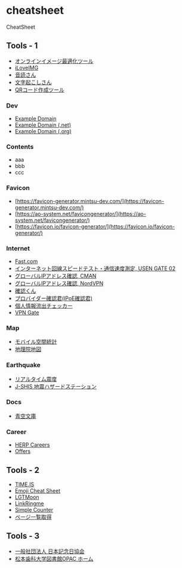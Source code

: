 # cheatsheet
CheatSheet

## Tools - 1
- [オンラインイメージ最適化ツール](https://imagecompressor.com/ja/)
- [iLoveIMG](https://www.iloveimg.com/ja)
- [音読さん](https://ondoku3.com/ja/)
- [文字起こしさん](https://mojiokoshi3.com/ja/)
- [QRコード作成ツール](https://spc.askul.co.jp/portal/print/qrcode)

### Dev
- [Example Domain](https://example.com/)
- [Example Domain (.net)](https://example.net/)
- [Example Domain (.org)](https://example.org/)

### Contents
- aaa
- bbb
- ccc

### Favicon
- [https://favicon-generator.mintsu-dev.com/](https://favicon-generator.mintsu-dev.com/)
- [https://ao-system.net/favicongenerator/](https://ao-system.net/favicongenerator/)
- [https://favicon.io/favicon-generator/](https://favicon.io/favicon-generator/)

### Internet
- [Fast.com](https://fast.com/ja/)
- [インターネット回線スピードテスト・通信速度測定, USEN GATE 02](https://speedtest.gate02.ne.jp/)
- [グローバルIPアドレス確認, CMAN](https://www.cman.jp/network/support/go_access.cgi)
- [グローバルIPアドレス確認, NordVPN](https://nordvpn.com/ja/what-is-my-ip/)
- [確認くん](https://www.ugtop.com/spill.shtml)
- [プロバイダー確認君(IPoE確認君)](https://env.b4iine.net/isp.php)
- [個人情報流出チェッカー](https://security.nifty.com/mailchecktool/)
- [VPN Gate](https://www.vpngate.net/ja/)

### Map
- [モバイル空間統計](https://mobaku.jp/)
- [地理院地図](https://maps.gsi.go.jp)

### Earthquake
- [リアルタイム震度](https://typhoon.yahoo.co.jp/weather/earthquake/kyoshin/)
- [J-SHIS 地震ハザードステーション](https://www.j-shis.bosai.go.jp/)

### Docs
- [青空文庫](https://www.aozora.gr.jp/index.html)

### Career
- [HERP Careers](https://herp.careers/careers/jobs)
- [Offers](https://offers.jp/)

## Tools - 2
- [TIME.IS](https://time.is/en/)
- [Emoji Cheat Sheet](https://www.webfx.com/tools/emoji-cheat-sheet/)
- [LGTMoon](https://lgtmoon.dev/)
- [LinkRingme](https://linkring.jp/)
- [Simple Counter](https://simplecounter.app/)
- [ページ一覧取得](https://tshinobu.com/lab/get-page-link/)

## Tools - 3
- [一般社団法人 日本記念日協会](https://www.kinenbi.gr.jp/)
- [松本歯科大学図書館OPAC ホーム](https://mdu.opac.jp/opac/top)
